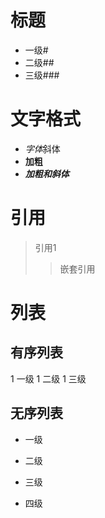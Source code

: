 # 标题 
- 一级# 
- 二级## 
- 三级###
# 文字格式
- *字体*斜体
- **加粗**
- ***加粗和斜体***
# 引用
> 引用1
>> 嵌套引用
# 列表
## 有序列表
1 一级
1 二级
1 三级
## 无序列表
- 一级
* 二级
+ 三级
- 四级
